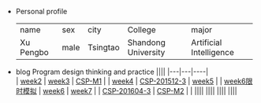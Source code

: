 + Personal  profile
  <table>                 
  <tr> <td> name  </td> <td> sex   </td>  <td> city  </td> <td> College</td><td> major </td>  </tr>       <tr> <td> Xu Pengbo  </td> <td> male </td><td> Tsingtao  </td>  <td>Shandong University </td> <td> Artificial Intelligence</td>  </tr>                 
  </table>
+ blog  Program design thinking and practice
  |||| 
  |---|---|----|                 
  | [week2](./week2.md)   | [week3](./week3.md)                  |  [CSP-M1](./CSP-M1.md)  |
  | [week4](./week4.md)   |   [CSP-201512-3](./CSP-201512-3.md)  |  [week5](./week5.md)    |
  | [week6限时模拟](./week6模拟.md)    | [week6](./week6.md)      | [week7](./week7.md)     |
  | [CSP-201604-3](./csp201604-3.md)  | [CSP-M2](./CSP-M2.md)    |                         |
  ||||
  ||||
  ||||
  ||||

    
